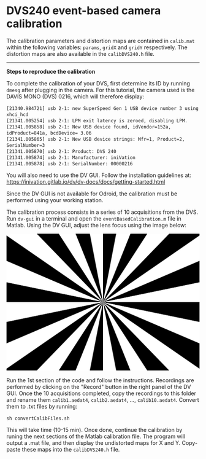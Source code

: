# DVS240 event-based camera calibration

The calibration parameters and distortion maps are contained in `calib.mat` within the following variables: `params`, `gridX` and `gridY` respectively. The distortion maps are also available in the `calibDVS240.h` file. 

---

**Steps to reproduce the calibration**

To complete the calibration of your DVS, first determine its ID by running `dmesg` after plugging in the camera. For this tutorial, the camera used is the DAVIS MONO (DVS) 0216, which will therefore display:

    [21340.984721] usb 2-1: new SuperSpeed Gen 1 USB device number 3 using xhci_hcd
    [21341.005254] usb 2-1: LPM exit latency is zeroed, disabling LPM.
    [21341.005858] usb 2-1: New USB device found, idVendor=152a, idProduct=841a, bcdDevice= 3.06
    [21341.005865] usb 2-1: New USB device strings: Mfr=1, Product=2, SerialNumber=3
    [21341.005870] usb 2-1: Product: DVS 240
    [21341.005874] usb 2-1: Manufacturer: iniVation
    [21341.005878] usb 2-1: SerialNumber: 00000216

You will also need to use the DV GUI. Follow the installation guidelines at:
<br/>https://inivation.gitlab.io/dv/dv-docs/docs/getting-started.html 

Since the DV GUI is not available for Odroid, the calibration must be performed using your working station. 

The calibration process consists in a series of 10 acquisitions from the DVS. Run `dv-gui` in a terminal and open the `eventBasedCalibration.m` file in Matlab. Using the DV GUI, adjust the lens focus using the image below:

![Focus adjustment](focus.png)

Run the 1st section of the code and follow the instructions. Recordings are performed by clicking on the "Record" button in the right panel of the DV GUI. Once the 10 acquisitions completed, copy the recordings to this folder and rename them `calib1.aedat4`, `calib2.aedat4`, ..., `calib10.aedat4`. Convert them to .txt files by running: 

    sh convertCalibFiles.sh
    
This will take time (10-15 min). Once done, continue the calibration by runing the next sections of the Matlab calibration file. The program will output a .mat file, and then display the undistorted maps for X and Y. Copy-paste these maps into the `calibDVS240.h` file. 


